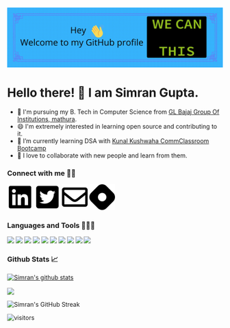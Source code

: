 ![banner](https://raw.githubusercontent.com/simrangupta234/simrangupta234/master/welcome.gif)

# Hello there! 👋 I am Simran Gupta.

- 👔 I'm pursuing my B. Tech in Computer Science from [GL Bajaj Group Of Institutions, mathura](https://www.glbajajgroup.org/).
- 😄 I'm extremely interested in learning open source and contributing to it.
- 🌱 I’m currently learning DSA with [Kunal Kushwaha CommClassroom Bootcamp](https://github.com/kunal-kushwaha/DSA-Bootcamp-Java)
- 🤝 I love to collaborate with new people and learn from them.

### Connect with me 🤝🏻
[![LinkedIn](https://raw.githubusercontent.com/simrangupta234/simrangupta234/master/linkedin.svg)](https://www.linkedin.com/in/simrangupta234)
[![Twitter](https://raw.githubusercontent.com/simrangupta234/simrangupta234/master/twitter.svg)](https://twitter.com/simrangupta234)
[![Gmail](https://raw.githubusercontent.com/simrangupta234/simrangupta234/master/gmail.svg)](mailto:simrangupta172002@gmail.com)
[![Hashnode](https://raw.githubusercontent.com/simrangupta234/simrangupta234/master/hashnode.svg)](https://hashnode.com/@simrangupta234)

### Languages and Tools 👩🏻‍💻 
![](https://img.shields.io/badge/HTML-E34F26?style=for-the-badge&logo=html5&logoColor=white)
![](https://img.shields.io/badge/CSS-1572B6?style=for-the-badge&logo=css3&logoColor=white)
![](https://img.shields.io/badge/JavaScript-F7DF1E?style=for-the-badge&logo=javascript&logoColor=black)
![](https://img.shields.io/badge/Bootstrap-563D7C?style=for-the-badge&logo=bootstrap&logoColor=white)
![](https://img.shields.io/badge/jQuery-0769AD?style=for-the-badge&logo=jquery&logoColor=white)
![](https://img.shields.io/badge/Heroku-430098?style=for-the-badge&logo=heroku&logoColor=white)
![](https://img.shields.io/badge/Java-f89820?style=for-the-badge&logo=java&logoColor=white)
![](https://img.shields.io/badge/C-0081CB?style=for-the-badge&logo=c&logoColor=white)
![](https://img.shields.io/badge/Python-306998?style=for-the-badge&logo=python&logoColor=white)
![](https://img.shields.io/badge/React-20232A?style=for-the-badge&logo=react&logoColor=white)

### Github Stats 📈
<a href="https://github.com/simrangupta234/github-readme-stats"><img align="center" src="https://github-readme-stats.vercel.app/api?username=simrangupta234&show_icons=true&include_all_commits=true" alt="Simran's github stats" /></a> 

<a href="https://github.com/simrangupta234/github-readme-stats"><img align="center" src="https://github-readme-stats.vercel.app/api/top-langs/?username=simrangupta234&layout=compact" /></a>

![Simran's GitHub Streak](https://github-readme-streak-stats.herokuapp.com/?user=simrangupta234)

![visitors](https://visitor-badge.laobi.icu/badge?page_id=simrangupta234.simrangupta234)
